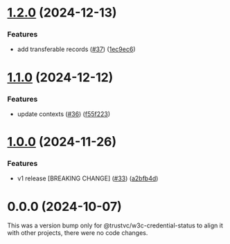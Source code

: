 # [1.2.0](https://github.com/TrustVC/w3c/compare/@trustvc/w3c-credential-status@1.1.0...@trustvc/w3c-credential-status@1.2.0) (2024-12-13)


### Features

* add transferable records ([#37](https://github.com/TrustVC/w3c/issues/37)) ([1ec9ec6](https://github.com/TrustVC/w3c/commit/1ec9ec634c9a4824a895ab03233904411a19883c))

# [1.1.0](https://github.com/TrustVC/w3c/compare/@trustvc/w3c-credential-status@1.0.0...@trustvc/w3c-credential-status@1.1.0) (2024-12-12)


### Features

* update contexts ([#36](https://github.com/TrustVC/w3c/issues/36)) ([f55f223](https://github.com/TrustVC/w3c/commit/f55f22329caa8e4b61b5fb642defdc5523edce6a))

# [1.0.0](https://github.com/TrustVC/w3c/compare/@trustvc/w3c-credential-status@0.0.0...@trustvc/w3c-credential-status@1.0.0) (2024-11-26)


### Features

* v1 release [BREAKING CHANGE] ([#33](https://github.com/TrustVC/w3c/issues/33)) ([a2bfb4d](https://github.com/TrustVC/w3c/commit/a2bfb4d8c2ae2582c1ed8a992ea262b0a2fd1353))

# 0.0.0 (2024-10-07)

This was a version bump only for @trustvc/w3c-credential-status to align it with other projects, there were no code changes.
